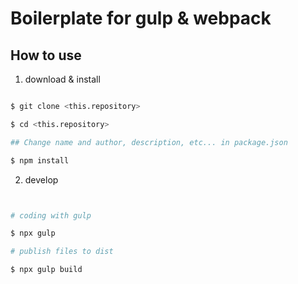 # Boilerplate for gulp & webpack

## How to use


1. download & install

```bash

$ git clone <this.repository>

$ cd <this.repository>

## Change name and author, description, etc... in package.json

$ npm install

```

2. develop

```bash


# coding with gulp

$ npx gulp

# publish files to dist

$ npx gulp build


```
